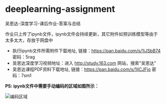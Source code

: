 # deeplearning-assignment

吴恩达-深度学习-课后作业-答案与总结

作业只上传了ipynb文件，ipynb文件会持续更新，其它附件如预训练模型等由于太多太大，存放于网盘中
- 执行ipynb文件所需附件下载地址, 链接：https://pan.baidu.com/s/1jJSbB74 密码：5rag
- 吴恩达深度学习视频地址：进入 http://study.163.com 网站，搜索"吴恩达"
- 吴恩达课程PDF资料下载地址, 链接：https://pan.baidu.com/s/1jICJFjo 密码：7sm1

**PS: ipynb文件中需要手动编码的区域如图所示：**

![编码区域](http://7xvfir.com1.z0.glb.clouddn.com/%E7%BC%96%E7%A0%81%E5%8C%BA%E5%9F%9F.png?imageView2/0/q/75|watermark/1/image/aHR0cDovLzd4dmZpci5jb20xLnowLmdsYi5jbG91ZGRuLmNvbS8lRTYlQjAlQjQlRTUlOEQlQjAvJUU1JThEJTlBJUU1JUFFJUEyJUU2JUIwJUI0JUU1JThEJUIwLnBuZw==/dissolve/100/gravity/SouthEast/dx/10/dy/10|imageslim)